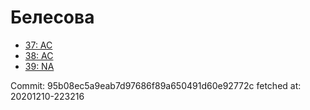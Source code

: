# Белесова
- [37: AC](37.md)
- [38: AC](38.md)
- [39: NA](39.md)

Commit: 95b08ec5a9eab7d97686f89a650491d60e92772c
 fetched at: 20201210-223216

